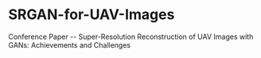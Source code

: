 # SRGAN-for-UAV-Images
Conference Paper -- Super-Resolution Reconstruction of UAV Images with GANs: Achievements and Challenges
